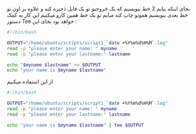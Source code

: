 بجای اینکه بیایم 2 خط بنویسیم که یک خروجیو تو یک فایل ذخیره کنه و علاوه بر اون تو خط بعدی بنویسیم همونو چاپ کنه
میایم تو یک خط همین کارو میکنیم
این کار به کمک دستور Tee خواهد بود
بجای این :
```bash
#!/bin/bash

OUTPUT="/home/ubuntu/scripts/script1_`date +%Y%m%d%H%M`.log"
read -p "please enter your name: " myname
read -p "please enter your lastname:" lastname

echo "$myname $lastname" >> $OUTPUT
echo "your name is $myname $lastname"
```

از این استفاده میکنیم
```bash
#!/bin/bash

OUTPUT="/home/ubuntu/scripts/script1_`date +%Y%m%d%H%M`.log"
read -p "please enter your name: " myname
read -p "please enter your lastname:" lastname

echo "your name is $myname $lastname" | tee $OUTPUT
```
